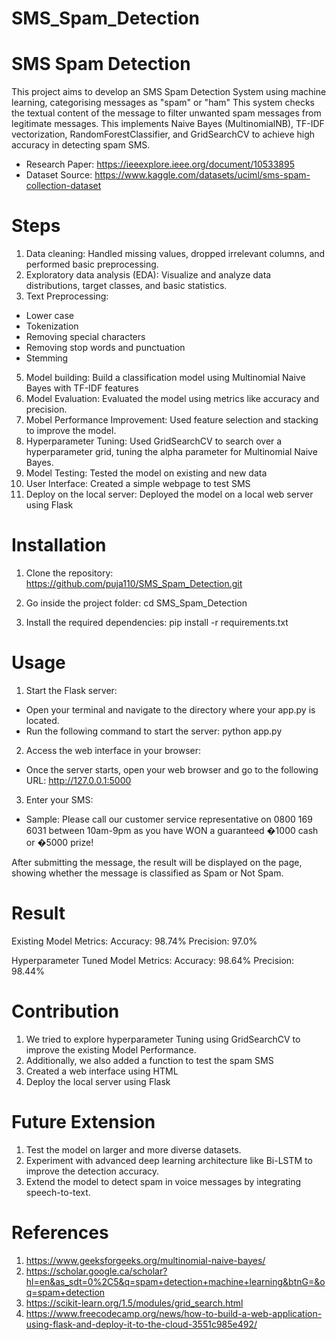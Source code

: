 # SMS_Spam_Detection

# SMS Spam Detection

This project aims to develop an SMS Spam Detection System using machine learning, categorising messages as "spam" or "ham" This system checks the textual content of the message to filter unwanted spam messages from legitimate messages. This implements Naive Bayes (MultinomialNB), TF-IDF vectorization, RandomForestClassifier, and GridSearchCV to achieve high accuracy in detecting spam SMS.

- Research Paper: https://ieeexplore.ieee.org/document/10533895
- Dataset Source: https://www.kaggle.com/datasets/uciml/sms-spam-collection-dataset

# Steps

1. Data cleaning: Handled missing values, dropped irrelevant columns, and performed basic preprocessing.
2. Exploratory data analysis (EDA): Visualize and analyze data distributions, target classes, and basic statistics.
3. Text Preprocessing:

- Lower case
- Tokenization
- Removing special characters
- Removing stop words and punctuation
- Stemming

5. Model building: Build a classification model using Multinomial Naive Bayes with TF-IDF features
6. Model Evaluation: Evaluated the model using metrics like accuracy and precision.
7. Mobel Performance Improvement: Used feature selection and stacking to improve the model.
8. Hyperparameter Tuning: Used GridSearchCV to search over a hyperparameter grid, tuning the alpha parameter for Multinomial Naive Bayes.
9. Model Testing: Tested the model on existing and new data
10. User Interface: Created a simple webpage to test SMS
11. Deploy on the local server: Deployed the model on a local web server using Flask

# Installation

1. Clone the repository:
   https://github.com/puja110/SMS_Spam_Detection.git

2. Go inside the project folder:
   cd SMS_Spam_Detection

3. Install the required dependencies:
   pip install -r requirements.txt

# Usage

1. Start the Flask server:

- Open your terminal and navigate to the directory where your app.py is located.
- Run the following command to start the server:
  python app.py

2. Access the web interface in your browser:

- Once the server starts, open your web browser and go to the following URL:
  http://127.0.0.1:5000

3. Enter your SMS:

- Sample: Please call our customer service representative on 0800 169 6031 between 10am-9pm as you have WON a guaranteed �1000 cash or �5000 prize!

After submitting the message, the result will be displayed on the page, showing whether the message is classified as Spam or Not Spam.

# Result

Existing Model Metrics:
Accuracy: 98.74%
Precision: 97.0%

Hyperparameter Tuned Model Metrics:
Accuracy: 98.64%
Precision: 98.44%

# Contribution

1. We tried to explore hyperparameter Tuning using GridSearchCV to improve the existing Model Performance.
2. Additionally, we also added a function to test the spam SMS
3. Created a web interface using HTML
4. Deploy the local server using Flask

# Future Extension

1. Test the model on larger and more diverse datasets.
2. Experiment with advanced deep learning architecture like Bi-LSTM to improve the detection accuracy.
3. Extend the model to detect spam in voice messages by integrating speech-to-text.

# References

1. https://www.geeksforgeeks.org/multinomial-naive-bayes/
2. https://scholar.google.ca/scholar?hl=en&as_sdt=0%2C5&q=spam+detection+machine+learning&btnG=&oq=spam+detection
3. https://scikit-learn.org/1.5/modules/grid_search.html
4. https://www.freecodecamp.org/news/how-to-build-a-web-application-using-flask-and-deploy-it-to-the-cloud-3551c985e492/

